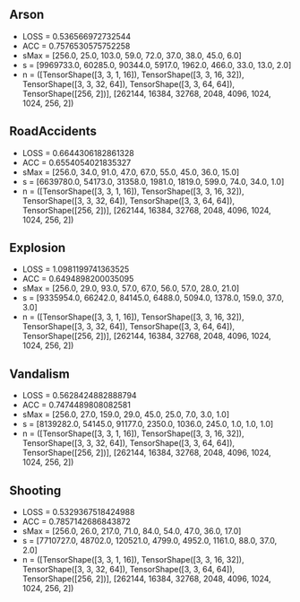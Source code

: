## Arson
- LOSS = 0.536566972732544
-  ACC = 0.7576530575752258
- sMax = [256.0, 25.0, 103.0, 59.0, 72.0, 37.0, 38.0, 45.0, 6.0]
-    s = [9969733.0, 60285.0, 90344.0, 5917.0, 1962.0, 466.0, 33.0, 13.0, 2.0]
-    n = ([TensorShape([3, 3, 1, 16]), TensorShape([3, 3, 16, 32]), TensorShape([3, 3, 32, 64]), TensorShape([3, 3, 64, 64]), TensorShape([256, 2])], [262144, 16384, 32768, 2048, 4096, 1024, 1024, 256, 2])
## RoadAccidents
- LOSS = 0.6644306182861328
-  ACC = 0.6554054021835327
- sMax = [256.0, 34.0, 91.0, 47.0, 67.0, 55.0, 45.0, 36.0, 15.0]
-    s = [6639780.0, 54173.0, 31358.0, 1981.0, 1819.0, 599.0, 74.0, 34.0, 1.0]
-    n = ([TensorShape([3, 3, 1, 16]), TensorShape([3, 3, 16, 32]), TensorShape([3, 3, 32, 64]), TensorShape([3, 3, 64, 64]), TensorShape([256, 2])], [262144, 16384, 32768, 2048, 4096, 1024, 1024, 256, 2])
## Explosion
- LOSS = 1.0981199741363525
-  ACC = 0.6494898200035095
- sMax = [256.0, 29.0, 93.0, 57.0, 67.0, 56.0, 57.0, 28.0, 21.0]
-    s = [9335954.0, 66242.0, 84145.0, 6488.0, 5094.0, 1378.0, 159.0, 37.0, 3.0]
-    n = ([TensorShape([3, 3, 1, 16]), TensorShape([3, 3, 16, 32]), TensorShape([3, 3, 32, 64]), TensorShape([3, 3, 64, 64]), TensorShape([256, 2])], [262144, 16384, 32768, 2048, 4096, 1024, 1024, 256, 2])
## Vandalism
- LOSS = 0.5628424882888794
-  ACC = 0.7474489808082581
- sMax = [256.0, 27.0, 159.0, 29.0, 45.0, 25.0, 7.0, 3.0, 1.0]
-    s = [8139282.0, 54145.0, 91177.0, 2350.0, 1036.0, 245.0, 1.0, 1.0, 1.0]
-    n = ([TensorShape([3, 3, 1, 16]), TensorShape([3, 3, 16, 32]), TensorShape([3, 3, 32, 64]), TensorShape([3, 3, 64, 64]), TensorShape([256, 2])], [262144, 16384, 32768, 2048, 4096, 1024, 1024, 256, 2])
## Shooting
- LOSS = 0.5329367518424988
-  ACC = 0.7857142686843872
- sMax = [256.0, 26.0, 217.0, 71.0, 84.0, 54.0, 47.0, 36.0, 17.0]
-    s = [7710727.0, 48702.0, 120521.0, 4799.0, 4952.0, 1161.0, 88.0, 37.0, 2.0]
-    n = ([TensorShape([3, 3, 1, 16]), TensorShape([3, 3, 16, 32]), TensorShape([3, 3, 32, 64]), TensorShape([3, 3, 64, 64]), TensorShape([256, 2])], [262144, 16384, 32768, 2048, 4096, 1024, 1024, 256, 2])
